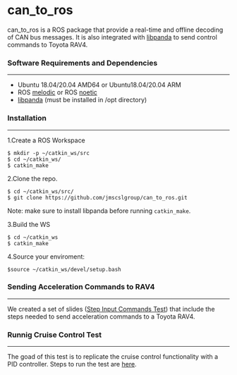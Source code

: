 # can_to_ros

can_to_ros is a ROS package that provide a real-time and offline decoding of CAN bus messages. It is also integrated with [libpanda](https://github.com/jmscslgroup/libpanda) to send control commands to Toyota RAV4.


### Software Requirements and Dependencies
-------------------------
* Ubuntu 18.04/20.04 AMD64 or Ubuntu18.04/20.04 ARM 
* ROS [melodic](http://wiki.ros.org/melodic/Installation/Ubuntu) or ROS [noetic](http://wiki.ros.org/noetic/Installation)
* [libpanda](https://github.com/jmscslgroup/libpanda) (must be installed in /opt directory)

### Installation
---------------

1.Create a ROS Workspace
```
$ mkdir -p ~/catkin_ws/src
$ cd ~/catkin_ws/
$ catkin_make
```
2.Clone the repo.

```
$ cd ~/catkin_ws/src/
$ git clone https://github.com/jmscslgroup/can_to_ros.git
```
Note: make sure to install libpanda before running ```catkin_make```.

3.Build the WS
```
$ cd ~/catkin_ws
$ catkin_make
```
4.Source your enviroment:
```
$source ~/catkin_ws/devel/setup.bash
```

### Sending Acceleration Commands to RAV4
----------------------------------------

We created a set of slides ([Step Input Commands Test](https://docs.google.com/presentation/d/1nBOYf58OQKMXlTMIj9IBpDr5be11WevXijcDsJr9ujI/edit#slide=id.p)) that include the steps needed to send acceleration commands to a Toyota RAV4.

### Runnig Cruise Control Test
----------------------------------------

The goad of this test is to replicate the cruise control functionality with a PID controller. Steps to run the test are [here](https://docs.google.com/presentation/d/1rO9q0N9FP5X4kz3IavIRWEAJL3_q3MWPg--coTE5-Ps/edit#slide=id.p).
